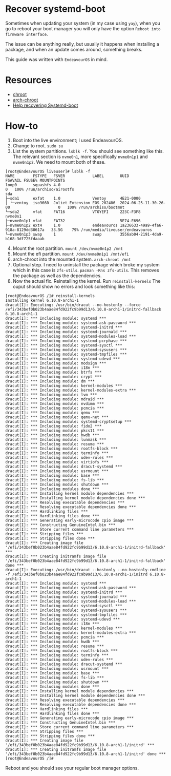# Recover systemd-boot

Sometimes when updating your system (in my case using `yay`), when you go to reboot your boot manager you will only have the option `Reboot into firmware interface`.

The issue can be anything really, but usually it happens when installing a package, and when an update comes around, something breaks.

This guide was written with `EndeavourOS` in mind.

# Resources

- [chroot](https://wiki.archlinux.org/title/Chrooti)
- [arch-chroot](https://discovery.endeavouros.com/system-rescue/arch-chroot/2022/12/)
- [Help recovering Systemd-boot](https://forum.endeavouros.com/t/help-recovering-systemd-boot/36514)

# How-to

1. Boot into the live environment; I used EndeavourOS.
2. Change to root. `sudo su`
3. List the system partitions. `lsblk -f`. You should see something like this. The relevant section is `nvme0n1`, more specifically `nvme0n1p1` and `nvme0n1p2`. We need to mount both of these.
```
[root@EndeavourOS liveuser]# lsblk -f
NAME        FSTYPE   FSVER            LABEL       UUID                                 FSAVAIL FSUSE% MOUNTPOINTS
loop0       squashfs 4.0                                                                     0   100% /run/archiso/airootfs
sda
├─sda1      exfat    1.0              Ventoy      4E21-0000
│ └─ventoy  iso9660  Joliet Extension EOS_202406  2024-06-25-11-30-26-00                     0   100% /run/archiso/bootmnt
└─sda2      vfat     FAT16            VTOYEFI     223C-F3F8
nvme0n1
├─nvme0n1p1 vfat     FAT32                        5E74-E696
├─nvme0n1p2 ext4     1.0              endeavouros 1a236633-49a9-4fa6-918a-8129dd30617a   33.5G    79% /run/media/liveuser/endeavouros
└─nvme0n1p3 swap     1                swap        3556ab04-2191-4da9-b168-3df725fdaaab
```
4. Mount the root partition. `mount /dev/nvme0n1p2 /mnt`
5. Mount the efi partition. `mount /dev/nvme0n1p1 /mnt/efi`
6. arch-chroot into the mounted system. `arch-chroot /mnt`
7. Optional step. I need to uninstall the package which broke my system which in this case is `zfs-utils`. `pacman -Rns zfs-utils`. This removes the package as well as the dependencies.
8. Now the actual fix. Reinstalling the kernel. Run `reinstall-kernels`
The ouput should show no errors and look something like this:
```
[root@EndeavourOS /]# reinstall-kernels
Installing kernel 6.10.8-arch1-1
dracut[I]: Executing: /usr/bin/dracut --no-hostonly --force /efi/343bef0b023b4aae84fd922fc9b99d13/6.10.8-arch1-1/initrd-fallback 6.10.8-arch1-1
dracut[I]: *** Including module: systemd ***
dracut[I]: *** Including module: systemd-ask-password ***
dracut[I]: *** Including module: systemd-initrd ***
dracut[I]: *** Including module: systemd-journald ***
dracut[I]: *** Including module: systemd-modules-load ***
dracut[I]: *** Including module: systemd-pcrphase ***
dracut[I]: *** Including module: systemd-sysctl ***
dracut[I]: *** Including module: systemd-sysusers ***
dracut[I]: *** Including module: systemd-tmpfiles ***
dracut[I]: *** Including module: systemd-udevd ***
dracut[I]: *** Including module: modsign ***
dracut[I]: *** Including module: i18n ***
dracut[I]: *** Including module: btrfs ***
dracut[I]: *** Including module: crypt ***
dracut[I]: *** Including module: dm ***
dracut[I]: *** Including module: kernel-modules ***
dracut[I]: *** Including module: kernel-modules-extra ***
dracut[I]: *** Including module: lvm ***
dracut[I]: *** Including module: mdraid ***
dracut[I]: *** Including module: nvdimm ***
dracut[I]: *** Including module: pcmcia ***
dracut[I]: *** Including module: qemu ***
dracut[I]: *** Including module: qemu-net ***
dracut[I]: *** Including module: systemd-cryptsetup ***
dracut[I]: *** Including module: fido2 ***
dracut[I]: *** Including module: pkcs11 ***
dracut[I]: *** Including module: hwdb ***
dracut[I]: *** Including module: lunmask ***
dracut[I]: *** Including module: resume ***
dracut[I]: *** Including module: rootfs-block ***
dracut[I]: *** Including module: terminfo ***
dracut[I]: *** Including module: udev-rules ***
dracut[I]: *** Including module: virtiofs ***
dracut[I]: *** Including module: dracut-systemd ***
dracut[I]: *** Including module: usrmount ***
dracut[I]: *** Including module: base ***
dracut[I]: *** Including module: fs-lib ***
dracut[I]: *** Including module: shutdown ***
dracut[I]: *** Including modules done ***
dracut[I]: *** Installing kernel module dependencies ***
dracut[I]: *** Installing kernel module dependencies done ***
dracut[I]: *** Resolving executable dependencies ***
dracut[I]: *** Resolving executable dependencies done ***
dracut[I]: *** Hardlinking files ***
dracut[I]: *** Hardlinking files done ***
dracut[I]: *** Generating early-microcode cpio image ***
dracut[I]: *** Constructing GenuineIntel.bin ***
dracut[I]: *** Store current command line parameters ***
dracut[I]: *** Stripping files ***
dracut[I]: *** Stripping files done ***
dracut[I]: *** Creating image file '/efi/343bef0b023b4aae84fd922fc9b99d13/6.10.8-arch1-1/initrd-fallback' ***
dracut[I]: *** Creating initramfs image file '/efi/343bef0b023b4aae84fd922fc9b99d13/6.10.8-arch1-1/initrd-fallback' done ***
dracut[I]: Executing: /usr/bin/dracut --hostonly --no-hostonly-cmdline -f /efi/343bef0b023b4aae84fd922fc9b99d13/6.10.8-arch1-1/initrd 6.10.8-arch1-1
dracut[I]: *** Including module: systemd ***
dracut[I]: *** Including module: systemd-ask-password ***
dracut[I]: *** Including module: systemd-initrd ***
dracut[I]: *** Including module: systemd-journald ***
dracut[I]: *** Including module: systemd-modules-load ***
dracut[I]: *** Including module: systemd-sysctl ***
dracut[I]: *** Including module: systemd-sysusers ***
dracut[I]: *** Including module: systemd-tmpfiles ***
dracut[I]: *** Including module: systemd-udevd ***
dracut[I]: *** Including module: i18n ***
dracut[I]: *** Including module: kernel-modules ***
dracut[I]: *** Including module: kernel-modules-extra ***
dracut[I]: *** Including module: pcmcia ***
dracut[I]: *** Including module: hwdb ***
dracut[I]: *** Including module: resume ***
dracut[I]: *** Including module: rootfs-block ***
dracut[I]: *** Including module: terminfo ***
dracut[I]: *** Including module: udev-rules ***
dracut[I]: *** Including module: dracut-systemd ***
dracut[I]: *** Including module: usrmount ***
dracut[I]: *** Including module: base ***
dracut[I]: *** Including module: fs-lib ***
dracut[I]: *** Including module: shutdown ***
dracut[I]: *** Including modules done ***
dracut[I]: *** Installing kernel module dependencies ***
dracut[I]: *** Installing kernel module dependencies done ***
dracut[I]: *** Resolving executable dependencies ***
dracut[I]: *** Resolving executable dependencies done ***
dracut[I]: *** Hardlinking files ***
dracut[I]: *** Hardlinking files done ***
dracut[I]: *** Generating early-microcode cpio image ***
dracut[I]: *** Constructing GenuineIntel.bin ***
dracut[I]: *** Store current command line parameters ***
dracut[I]: *** Stripping files ***
dracut[I]: *** Stripping files done ***
dracut[I]: *** Creating image file '/efi/343bef0b023b4aae84fd922fc9b99d13/6.10.8-arch1-1/initrd' ***
dracut[I]: *** Creating initramfs image file '/efi/343bef0b023b4aae84fd922fc9b99d13/6.10.8-arch1-1/initrd' done ***
[root@EndeavourOS /]#
```

Reboot and you should see your regular boot manager options.